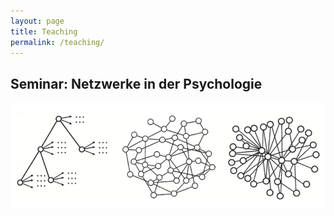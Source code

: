 ```yaml
---
layout: page
title: Teaching
permalink: /teaching/
---
```


## Seminar: Netzwerke in der Psychologie
<a href="{{ site.baseurl }}/_Networks/Session_1/" >
<img src="/images/Networks.png" alt="Bild"/>

